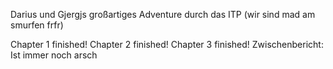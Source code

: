 Darius und Gjergjs großartiges Adventure durch das ITP (wir sind mad am smurfen frfr)

Chapter 1 finished!
Chapter 2 finished!
Chapter 3 finished!
Zwischenbericht: Ist immer noch arsch
